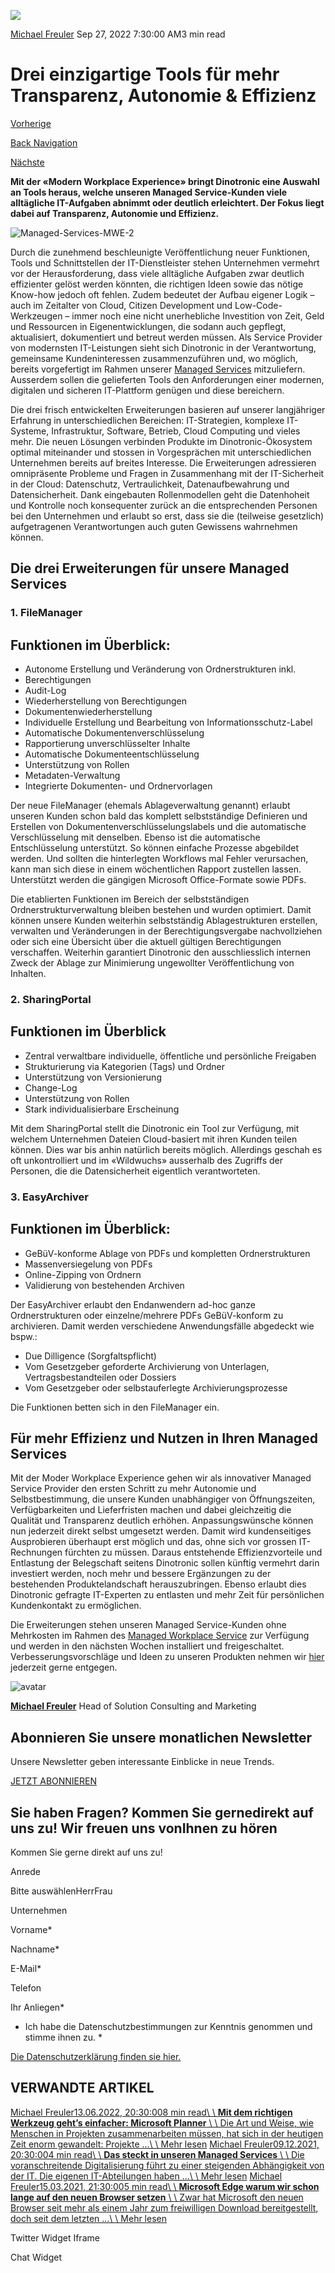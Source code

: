 ![](https://25917640.fs1.hubspotusercontent-eu1.net/hub/25917640/hubfs/Imported_Blog_Media/Managed-Services-MWE-2.jpg?width=300&name=Managed-Services-MWE-2.jpg)

[Michael Freuler](https://blog.dinotronic.ch/author/michael-freuler) Sep 27, 2022 7:30:00 AM3 min read

# Drei einzigartige Tools für mehr Transparenz, Autonomie & Effizienz

[Vorherige](https://blog.dinotronic.ch/blog/digital-workplace/microsoft-viva-die-employee-experience-plattform)

[Back Navigation](https://blog.dinotronic.ch/)

[Nächste](https://blog.dinotronic.ch/blog/cloud/alles-zu-cloud-computing-auf-einen-blick)

**Mit der «Modern Workplace Experience» bringt Dinotronic eine Auswahl an Tools heraus, welche unseren Managed Service-Kunden viele alltägliche IT-Aufgaben abnimmt oder deutlich erleichtert. Der Fokus liegt dabei auf Transparenz, Autonomie und Effizienz.**

![Managed-Services-MWE-2](https://blog.dinotronic.ch/hs-fs/hubfs/Imported_Blog_Media/Managed-Services-MWE-2.jpg?width=960&height=641&name=Managed-Services-MWE-2.jpg)

Durch die zunehmend beschleunigte Veröffentlichung neuer Funktionen, Tools und Schnittstellen der IT-Dienstleister stehen Unternehmen vermehrt vor der Herausforderung, dass viele alltägliche Aufgaben zwar deutlich effizienter gelöst werden könnten, die richtigen Ideen sowie das nötige Know-how jedoch oft fehlen. Zudem bedeutet der Aufbau eigener Logik – auch im Zeitalter von Cloud, Citizen Development und Low-Code-Werkzeugen – immer noch eine nicht unerhebliche Investition von Zeit, Geld und Ressourcen in Eigenentwicklungen, die sodann auch gepflegt, aktualisiert, dokumentiert und betreut werden müssen. Als Service Provider von modernsten IT-Leistungen sieht sich Dinotronic in der Verantwortung, gemeinsame Kundeninteressen zusammenzuführen und, wo möglich, bereits vorgefertigt im Rahmen unserer [Managed Services](https://www.dinotronic.ch/blog/digital-workplace/managed-services-fair-fuer-kunden-und-it-partner/) mitzuliefern. Ausserdem sollen die gelieferten Tools den Anforderungen einer modernen, digitalen und sicheren IT-Plattform genügen und diese bereichern.

Die drei frisch entwickelten Erweiterungen basieren auf unserer langjähriger Erfahrung in unterschiedlichen Bereichen: IT-Strategien, komplexe IT-Systeme, Infrastruktur, Software, Betrieb, Cloud Computing und vieles mehr. Die neuen Lösungen verbinden Produkte im Dinotronic-Ökosystem optimal miteinander und stossen in Vorgesprächen mit unterschiedlichen Unternehmen bereits auf breites Interesse. Die Erweiterungen adressieren omnipräsente Probleme und Fragen in Zusammenhang mit der IT-Sicherheit in der Cloud: Datenschutz, Vertraulichkeit, Datenaufbewahrung und Datensicherheit. Dank eingebauten Rollenmodellen geht die Datenhoheit und Kontrolle noch konsequenter zurück an die entsprechenden Personen bei den Unternehmen und erlaubt so erst, dass sie die (teilweise gesetzlich) aufgetragenen Verantwortungen auch guten Gewissens wahrnehmen können.

## Die drei Erweiterungen für unsere Managed Services

### **1\. FileManager**

## Funktionen im Überblick:

- Autonome Erstellung und Veränderung von Ordnerstrukturen inkl.
- Berechtigungen
- Audit-Log
- Wiederherstellung von Berechtigungen
- Dokumentenwiederherstellung
- Individuelle Erstellung und Bearbeitung von Informationsschutz-Label
- Automatische Dokumentenverschlüsselung
- Rapportierung unverschlüsselter Inhalte
- Automatische Dokumenteentschlüsselung
- Unterstützung von Rollen
- Metadaten-Verwaltung
- Integrierte Dokumenten- und Ordnervorlagen

Der neue FileManager (ehemals Ablageverwaltung genannt) erlaubt unseren Kunden schon bald das komplett selbstständige Definieren und Erstellen von Dokumentenverschlüsselungslabels und die automatische Verschlüsselung mit denselben. Ebenso ist die automatische Entschlüsselung unterstützt. So können einfache Prozesse abgebildet werden. Und sollten die hinterlegten Workflows mal Fehler verursachen, kann man sich diese in einem wöchentlichen Rapport zustellen lassen. Unterstützt werden die gängigen Microsoft Office-Formate sowie PDFs.

Die etablierten Funktionen im Bereich der selbstständigen Ordnerstrukturverwaltung bleiben bestehen und wurden optimiert. Damit können unsere Kunden weiterhin selbstständig Ablagestrukturen erstellen, verwalten und Veränderungen in der Berechtigungsvergabe nachvollziehen oder sich eine Übersicht über die aktuell gültigen Berechtigungen verschaffen. Weiterhin garantiert Dinotronic den ausschliesslich internen Zweck der Ablage zur Minimierung ungewollter Veröffentlichung von Inhalten.

### **2\. SharingPortal**

## Funktionen im Überblick

- Zentral verwaltbare individuelle, öffentliche und persönliche Freigaben
- Strukturierung via Kategorien (Tags) und Ordner
- Unterstützung von Versionierung
- Change-Log
- Unterstützung von Rollen
- Stark individualisierbare Erscheinung

Mit dem SharingPortal stellt die Dinotronic ein Tool zur Verfügung, mit welchem Unternehmen Dateien Cloud-basiert mit ihren Kunden teilen können. Dies war bis anhin natürlich bereits möglich. Allerdings geschah es oft unkontrolliert und im «Wildwuchs» ausserhalb des Zugriffs der Personen, die die Datensicherheit eigentlich verantworteten.

### **3\. EasyArchiver**

## Funktionen im Überblick:

- GeBüV-konforme Ablage von PDFs und kompletten Ordnerstrukturen
- Massenversiegelung von PDFs
- Online-Zipping von Ordnern
- Validierung von bestehenden Archiven

Der EasyArchiver erlaubt den Endanwendern ad-hoc ganze Ordnerstrukturen oder einzelne/mehrere PDFs GeBüV-konform zu archivieren. Damit werden verschiedene Anwendungsfälle abgedeckt wie bspw.:

- Due Dilligence (Sorgfaltspflicht)
- Vom Gesetzgeber geforderte Archivierung von Unterlagen, Vertragsbestandteilen oder Dossiers
- Vom Gesetzgeber oder selbstauferlegte Archivierungsprozesse

Die Funktionen betten sich in den FileManager ein.

## Für mehr Effizienz und Nutzen in Ihren Managed Services

Mit der Moder Workplace Experience gehen wir als innovativer Managed Service Provider den ersten Schritt zu mehr Autonomie und Selbstbestimmung, die unsere Kunden unabhängiger von Öffnungszeiten, Verfügbarkeiten und Lieferfristen machen und dabei gleichzeitig die Qualität und Transparenz deutlich erhöhen. Anpassungswünsche können nun jederzeit direkt selbst umgesetzt werden. Damit wird kundenseitiges Ausprobieren überhaupt erst möglich und das, ohne sich vor grossen IT-Rechnungen fürchten zu müssen. Daraus entstehende Effizienzvorteile und Entlastung der Belegschaft seitens Dinotronic sollen künftig vermehrt darin investiert werden, noch mehr und bessere Ergänzungen zu der bestehenden Produktelandschaft herauszubringen. Ebenso erlaubt dies Dinotronic gefragte IT-Experten zu entlasten und mehr Zeit für persönlichen Kundenkontakt zu ermöglichen.

Die Erweiterungen stehen unseren Managed Service-Kunden ohne Mehrkosten im Rahmen des [Managed Workplace Service](https://www.dinotronic.ch/digital-workplace/managed-workplace-service/) zur Verfügung und werden in den nächsten Wochen installiert und freigeschaltet. Verbesserungsvorschläge und Ideen zu unseren Produkten nehmen wir [hier](https://mitwirken.dinotronic.ch/b/modern-workplace-experience/) jederzeit gerne entgegen.

![avatar](https://25917640.fs1.hubspotusercontent-eu1.net/hub/25917640/hubfs/01_Visual%20Content/01_Mitarbeiter-Fotos/Michael%20Freuler%20klein.png?width=290&name=Michael%20Freuler%20klein.png)

[**Michael Freuler**](https://blog.dinotronic.ch/author/michael-freuler) Head of Solution Consulting and Marketing

## Abonnieren Sie unsere monatlichen Newsletter

Unsere Newsletter geben interessante Einblicke in neue Trends.

[JETZT ABONNIEREN](https://cta-eu1.hubspot.com/web-interactives/public/v1/track/click?encryptedPayload=AVxigLI6XYixB%2BLwMnJUoo%2FNJM3fM%2FV7gFNZsk7zKIBd485RHN5byagd9iSlGxLgaYrS0Pf9RXLaauvAK5sjcyAcgnW3D8xNmTmZnH1HD4c%2BQ2KA4DNKxKbMQ6ADICkt14mlV2kW4eLR6PjCeerXcKBDpZGYKB6QwVTaTk1r6R1Cz%2F%2Fq4KkD%2FkvZ1YU9p5dRtz4%3D&portalId=25917640&webInteractiveContentId=114201044682&webInteractiveId=151726273754&containerType=EMBEDDED&pageUrl=https%3A%2F%2Fblog.dinotronic.ch%2Fdigital-workplace%2Fdrei-einzigartige-tools-fuer-mehr-transparenz-autonomie-und-sicherheit&pageTitle=Drei+einzigartige+Tools+f%C3%BCr+mehr+Transparenz%2C+Autonomie+%26+Effizienz&referrer=&userAgent=Mozilla%2F5.0+%28X11%3B+Linux+x86_64%29+AppleWebKit%2F537.36+%28KHTML%2C+like+Gecko%29+Chrome%2F132.0.0.0+Safari%2F537.36&hutk=&hssc=&hstc=&pageId=116800158402)

## Sie haben Fragen? Kommen Sie gernedirekt auf uns zu! Wir freuen uns vonIhnen zu hören

Kommen Sie gerne direkt auf uns zu!

Anrede

Bitte auswählenHerrFrau

Unternehmen

Vorname\*

Nachname\*

E-Mail\*

Telefon

Ihr Anliegen\*

- Ich habe die Datenschutzbestimmungen zur Kenntnis genommen und stimme ihnen zu.
\*

[Die Datenschutzerklärung finden sie hier.](https://dinotronic.ch/datenschutz)

## VERWANDTE ARTIKEL

[Michael Freuler13.06.2022, 20:30:008 min read\\
\\
**Mit dem richtigen Werkzeug geht’s einfacher: Microsoft Planner** \\
\\
Die Art und Weise, wie Menschen in Projekten zusammenarbeiten müssen, hat sich in der heutigen Zeit enorm gewandelt: Projekte ...\\
\\
Mehr lesen](https://blog.dinotronic.ch/blog/digital-workplace/mit-dem-richtigen-werkzeug-gehts-einfacher-microsoft-planner) [Michael Freuler09.12.2021, 20:30:004 min read\\
\\
**Das steckt in unseren Managed Services** \\
\\
Die voranschreitende Digitalisierung führt zu einer steigenden Abhängigkeit von der IT. Die eigenen IT-Abteilungen haben ...\\
\\
Mehr lesen](https://blog.dinotronic.ch/blog/digital-workplace/das-steckt-in-unseren-managed-services) [Michael Freuler15.03.2021, 21:30:005 min read\\
\\
**Microsoft Edge warum wir schon lange auf den neuen Browser setzen** \\
\\
Zwar hat Microsoft den neuen Browser seit mehr als einem Jahr zum freiwilligen Download bereitgestellt, doch seit dem letzten ...\\
\\
Mehr lesen](https://blog.dinotronic.ch/blog/trends/microsoft-edge-warum-wir-schon-lange-auf-den-neuen-browser-setzen)

Twitter Widget Iframe

Chat Widget